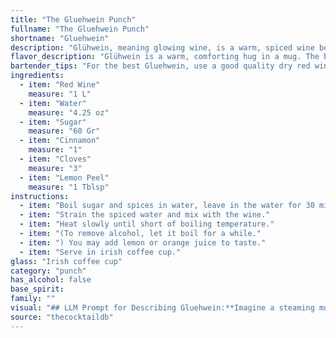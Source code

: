 ```yaml
---
title: "The Gluehwein Punch"
fullname: "The Gluehwein Punch"
shortname: "Gluehwein"
description: "Glühwein, meaning glowing wine, is a warm, spiced wine beverage belonging to the **mulled wine** family.  Originating in medieval Germany, it's a comforting drink enjoyed during the cold months, especially around Christmas markets. "
flavor_description: "Glühwein is a warm, comforting hug in a mug. The base of red wine offers a fruity sweetness that's amplified by the added sugar, while the cinnamon and cloves deliver a rich, spicy warmth. Lemon peel adds a touch of citrusy brightness, cutting through the sweetness and adding a refreshing complexity. Overall, it's a harmonious blend of sweet, spicy, and citrusy notes. "
bartender_tips: "For the best Gluehwein, use a good quality dry red wine. Simmer gently, never boil, to extract flavors without evaporating alcohol.  Don't oversweeten, adjust sugar to your taste.  Use fresh spices, not pre-ground, for optimal flavor.  Strain before serving to remove spices, ensuring a smooth drink.  Serve warm, but not scalding hot. "
ingredients:
  - item: "Red Wine"
    measure: "1 L"
  - item: "Water"
    measure: "4.25 oz"
  - item: "Sugar"
    measure: "60 Gr"
  - item: "Cinnamon"
    measure: "1"
  - item: "Cloves"
    measure: "3"
  - item: "Lemon Peel"
    measure: "1 Tblsp"
instructions:
  - item: "Boil sugar and spices in water, leave in the water for 30 minutes."
  - item: "Strain the spiced water and mix with the wine."
  - item: "Heat slowly until short of boiling temperature."
  - item: "(To remove alcohol, let it boil for a while."
  - item: ") You may add lemon or orange juice to taste."
  - item: "Serve in irish coffee cup."
glass: "Irish coffee cup"
category: "punch"
has_alcohol: false
base_spirit:
family: ""
visual: "## LLM Prompt for Describing Gluehwein:**Imagine a steaming mug filled with a rich, ruby-red liquid. The color is vibrant, almost as if the wine itself is blushing from the warmth. Tiny, dark specks of cinnamon and cloves float languidly, like little jewels scattered across the surface. A thin, golden film of oil from the lemon peel shimmers, adding a touch of elegance to the scene. The steam rising from the mug dances and swirls, carrying with it the intoxicating aromas of cinnamon, clove, and citrus.  Describe the visual appeal of this drink, highlighting its color, the floating spices, and the shimmering oil.** "
source: "thecocktaildb"
---
```



